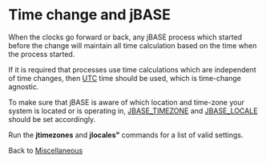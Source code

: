 # Time change and jBASE

<PageHeader />

When the clocks go forward or back, any jBASE process which started before the change will maintain all time calculation based on the time when the process started.

If it is required that processes use time calculations which are independent of time changes, then [UTC](./../../indexes/universal-coordinated-time/README.md) time should be used, which is time-change agnostic.

To make sure that jBASE is aware of which location and time-zone your system is located or is operating in, [JBASE_TIMEZONE](./../../environment-variables/jbase_timezone/README.md) and [JBASE_LOCALE](./../../environment-variables/jbase_locale/README.md) should be set accordingly. 

Run the **jtimezones** and **jlocales"** commands for a list of valid settings.

Back to [Miscellaneous](./../README.md)

<PageFooter />
